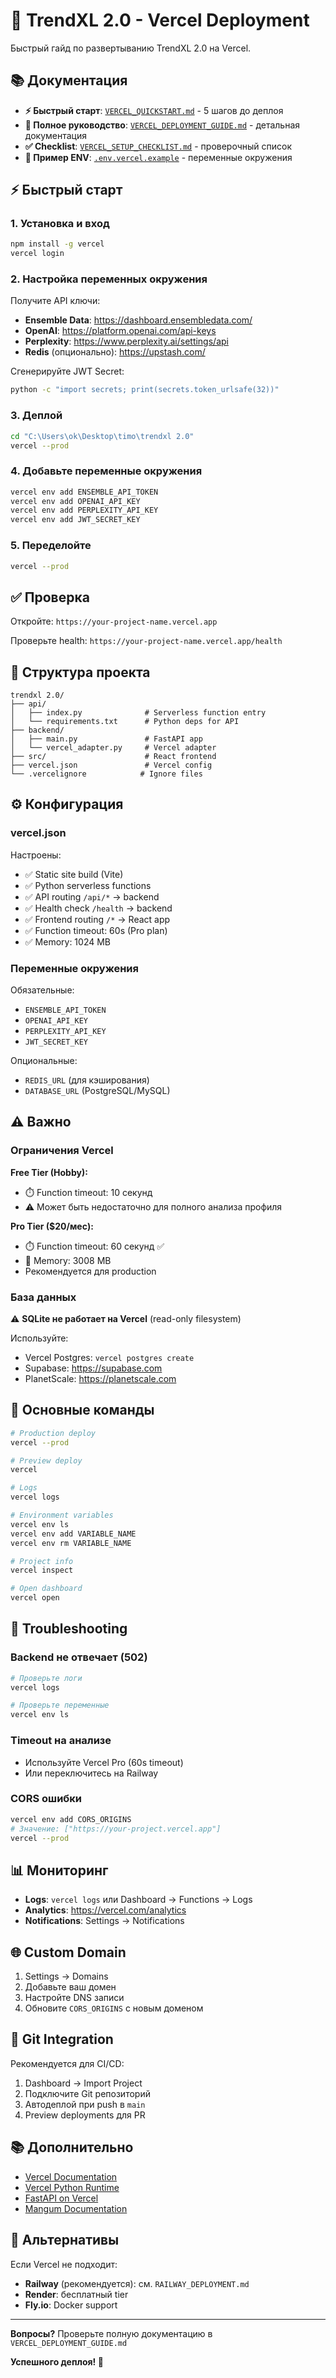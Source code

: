 # 🚀 TrendXL 2.0 - Vercel Deployment

Быстрый гайд по развертыванию TrendXL 2.0 на Vercel.

## 📚 Документация

- **⚡ Быстрый старт**: [`VERCEL_QUICKSTART.md`](VERCEL_QUICKSTART.md) - 5 шагов до деплоя
- **📖 Полное руководство**: [`VERCEL_DEPLOYMENT_GUIDE.md`](VERCEL_DEPLOYMENT_GUIDE.md) - детальная документация
- **✅ Checklist**: [`VERCEL_SETUP_CHECKLIST.md`](VERCEL_SETUP_CHECKLIST.md) - проверочный список
- **🔧 Пример ENV**: [`.env.vercel.example`](.env.vercel.example) - переменные окружения

## ⚡ Быстрый старт

### 1. Установка и вход

```bash
npm install -g vercel
vercel login
```

### 2. Настройка переменных окружения

Получите API ключи:

- **Ensemble Data**: https://dashboard.ensembledata.com/
- **OpenAI**: https://platform.openai.com/api-keys
- **Perplexity**: https://www.perplexity.ai/settings/api
- **Redis** (опционально): https://upstash.com/

Сгенерируйте JWT Secret:

```bash
python -c "import secrets; print(secrets.token_urlsafe(32))"
```

### 3. Деплой

```bash
cd "C:\Users\ok\Desktop\timo\trendxl 2.0"
vercel --prod
```

### 4. Добавьте переменные окружения

```bash
vercel env add ENSEMBLE_API_TOKEN
vercel env add OPENAI_API_KEY
vercel env add PERPLEXITY_API_KEY
vercel env add JWT_SECRET_KEY
```

### 5. Переделойте

```bash
vercel --prod
```

## ✅ Проверка

Откройте: `https://your-project-name.vercel.app`

Проверьте health: `https://your-project-name.vercel.app/health`

## 📁 Структура проекта

```
trendxl 2.0/
├── api/
│   ├── index.py              # Serverless function entry
│   └── requirements.txt      # Python deps for API
├── backend/
│   ├── main.py               # FastAPI app
│   └── vercel_adapter.py     # Vercel adapter
├── src/                      # React frontend
├── vercel.json               # Vercel config
└── .vercelignore            # Ignore files
```

## ⚙️ Конфигурация

### vercel.json

Настроены:

- ✅ Static site build (Vite)
- ✅ Python serverless functions
- ✅ API routing `/api/*` → backend
- ✅ Health check `/health` → backend
- ✅ Frontend routing `/*` → React app
- ✅ Function timeout: 60s (Pro plan)
- ✅ Memory: 1024 MB

### Переменные окружения

Обязательные:

- `ENSEMBLE_API_TOKEN`
- `OPENAI_API_KEY`
- `PERPLEXITY_API_KEY`
- `JWT_SECRET_KEY`

Опциональные:

- `REDIS_URL` (для кэширования)
- `DATABASE_URL` (PostgreSQL/MySQL)

## ⚠️ Важно

### Ограничения Vercel

**Free Tier (Hobby):**

- ⏱️ Function timeout: 10 секунд
- ⚠️ Может быть недостаточно для полного анализа профиля

**Pro Tier ($20/мес):**

- ⏱️ Function timeout: 60 секунд ✅
- 💾 Memory: 3008 MB
- Рекомендуется для production

### База данных

⚠️ **SQLite не работает на Vercel** (read-only filesystem)

Используйте:

- Vercel Postgres: `vercel postgres create`
- Supabase: https://supabase.com
- PlanetScale: https://planetscale.com

## 🔧 Основные команды

```bash
# Production deploy
vercel --prod

# Preview deploy
vercel

# Logs
vercel logs

# Environment variables
vercel env ls
vercel env add VARIABLE_NAME
vercel env rm VARIABLE_NAME

# Project info
vercel inspect

# Open dashboard
vercel open
```

## 🐛 Troubleshooting

### Backend не отвечает (502)

```bash
# Проверьте логи
vercel logs

# Проверьте переменные
vercel env ls
```

### Timeout на анализе

- Используйте Vercel Pro (60s timeout)
- Или переключитесь на Railway

### CORS ошибки

```bash
vercel env add CORS_ORIGINS
# Значение: ["https://your-project.vercel.app"]
vercel --prod
```

## 📊 Мониторинг

- **Logs**: `vercel logs` или Dashboard → Functions → Logs
- **Analytics**: https://vercel.com/analytics
- **Notifications**: Settings → Notifications

## 🌐 Custom Domain

1. Settings → Domains
2. Добавьте ваш домен
3. Настройте DNS записи
4. Обновите `CORS_ORIGINS` с новым доменом

## 🔄 Git Integration

Рекомендуется для CI/CD:

1. Dashboard → Import Project
2. Подключите Git репозиторий
3. Автодеплой при push в `main`
4. Preview deployments для PR

## 📚 Дополнительно

- [Vercel Documentation](https://vercel.com/docs)
- [Vercel Python Runtime](https://vercel.com/docs/functions/serverless-functions/runtimes/python)
- [FastAPI on Vercel](https://vercel.com/guides/deploying-fastapi-with-vercel)
- [Mangum Documentation](https://mangum.io/)

## 🚂 Альтернативы

Если Vercel не подходит:

- **Railway** (рекомендуется): см. `RAILWAY_DEPLOYMENT.md`
- **Render**: бесплатный tier
- **Fly.io**: Docker support

---

**Вопросы?** Проверьте полную документацию в `VERCEL_DEPLOYMENT_GUIDE.md`

**Успешного деплоя! 🎉**
